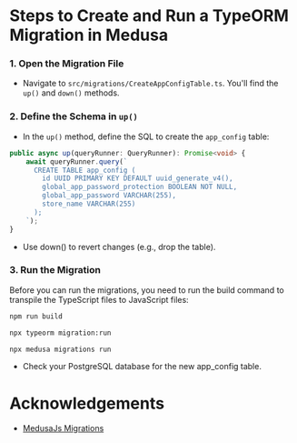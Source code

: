 # Steps to Create and Run a TypeORM Migration in Medusa

### 1. **Open the Migration File**

- Navigate to `src/migrations/CreateAppConfigTable.ts`. You'll find the `up()` and `down()` methods.

### 2. **Define the Schema in `up()`**

- In the `up()` method, define the SQL to create the `app_config` table:

```typescript
public async up(queryRunner: QueryRunner): Promise<void> {
    await queryRunner.query(`
      CREATE TABLE app_config (
        id UUID PRIMARY KEY DEFAULT uuid_generate_v4(),
        global_app_password_protection BOOLEAN NOT NULL,
        global_app_password VARCHAR(255),
        store_name VARCHAR(255)
      );
    `);
}
```

- Use down() to revert changes (e.g., drop the table).

### 3. Run the Migration

Before you can run the migrations, you need to run the build command to transpile the TypeScript files to JavaScript files:

```bash
npm run build
```

```bash
npx typeorm migration:run
```

```bash
npx medusa migrations run
```

- Check your PostgreSQL database for the new app_config table.

# Acknowledgements

- [MedusaJs Migrations](https://docs.medusajs.com/development/entities/migrations/create#option-2-write-migration-file)
